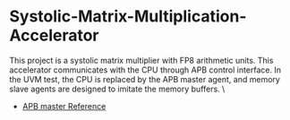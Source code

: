 # Systolic-Matrix-Multiplication-Accelerator
This project is a systolic matrix multiplier with FP8 arithmetic units. This accelerator communicates with the CPU through APB control interface. In the UVM test, the CPU is replaced by the APB master agent, and memory slave agents are designed to imitate the memory buffers. \
* [APB master Reference](https://github.com/asveske/apb_vip/tree/master)
